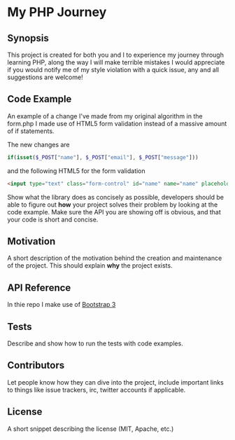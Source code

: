 # My PHP Journey

## Synopsis

This project is created for both you and I to experience my journey through learning PHP, along the way I will make terrible mistakes I would appreciate if you would notify me of my style violation with a quick issue, any and all suggestions are welcome!

## Code Example

An example of a change I've made from my original algorithm in the form.php I made use of HTML5 form validation instead of a massive amount of if statements.

The new changes are

```PHP
if(isset($_POST["name"], $_POST["email"], $_POST["message"]))
```

and the following HTML5 for the form validation 
```HTML
<input type="text" class="form-control" id="name" name="name" placeholder="John Snow" value="<?php echo $_POST['name']; ?>" required />

```
Show what the library does as concisely as possible, developers should be able to figure out **how** your project solves their problem by looking at the code example. Make sure the API you are showing off is obvious, and that your code is short and concise.

## Motivation

A short description of the motivation behind the creation and maintenance of the project. This should explain **why** the project exists.

## API Reference

In thie repo I make use of [Bootstrap 3](http://getbootstrap.com/ "Bootstrap")

## Tests

Describe and show how to run the tests with code examples.

## Contributors

Let people know how they can dive into the project, include important links to things like issue trackers, irc, twitter accounts if applicable.

## License

A short snippet describing the license (MIT, Apache, etc.)
